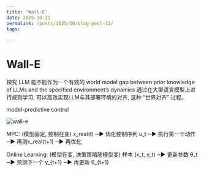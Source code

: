 ```yaml
---
title: 'Wall-E'
date: 2025-10-21
permalink: /posts/2025/10/blog-post-11/
tags:

---
```


Wall-E
======

探究 LLM 能不能作为一个有效的 world model
gap between prior knowledge of LLMs and the specified environment’s dynamics
通过在大型语言模型上进行规则学习, 可以高效实现LLM与其部署环境的对齐, 这种 “世界对齐” 过程。

model-predictive control

![wall-e](https://worfsmile.github.io//assets/images/2025-10-21-blog-post-11/image.png)

MPC:
(模型固定, 控制在变)
x_real(t) ─► 优化控制序列 u_t ─► 执行第一个动作 ─► 再测x_real(t+1) ─► 再优化

Online Learning:
(模型在变, 决策策略随模型变)
样本 (x_t, y_t) ─► 更新参数 θ_t ─► 预测下一个 y_{t+1} ─► 再更新 θ_{t+1}
